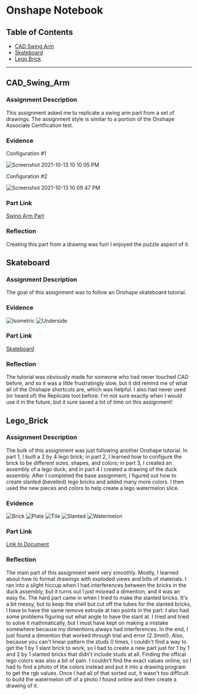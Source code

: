 # Onshape Notebook

## Table of Contents
* [CAD Swing Arm](#CAD_Swing_Arm)
* [Skateboard](#Skateboard)
* [Lego Brick](#Lego_Brick)

---

## CAD_Swing_Arm 

### Assignment Description

This assignment asked me to replicate a swing arm part from a set of drawings. The assignment style is similar to a portion of the Onshape Associate Certification test.

### Evidence 

Configuration #1

![Screenshot 2021-10-13 10 10 05 PM](https://user-images.githubusercontent.com/89222808/137238893-1fb00671-a56e-4945-a0b9-d2524f2dbd67.png)

Configuration #2

![Screenshot 2021-10-13 10 09 47 PM](https://user-images.githubusercontent.com/89222808/137238944-1d552151-7784-423e-88ad-8f4976325d97.png)

### Part Link
[Swing Arm Part](https://cvilleschools.onshape.com/documents/a2e1de8649f0a4bf210113c6/w/b7a1966e53e01d11a44c4147/e/003adf8186a4c75a14071a3c?configuration=List_LwLrctkimvoh8i%3DDefault&renderMode=0&uiState=616da23d182faa28db148ae4)


### Reflection
Creating this part from a drawing was fun! I enjoyed the puzzle aspect of it. 

## Skateboard

### Assignment Description 
The goal of this assignment was to follow an Onshape skateboard tutorial.
### Evidence

![Isometric](https://github.com/jbailey24/Engineering_4_Notebook/blob/main/Onshape/media/SkateboardIso.jpg)
![Underside](https://github.com/jbailey24/Engineering_4_Notebook/blob/main/Onshape/media/Skateboardunder.jpg)
### Part Link
[Skateboard](https://cvilleschools.onshape.com/documents/183faca32d9b1453e1759a35/w/0bdd3badd5f24eb0cfd579c9/e/ae96ab5987203413b8621959)
### Reflection
The tutorial was obviously made for someone who had never touched CAD before, and so it was a little frustratingly slow, but it did remind me of what all of the Onshape shortcuts are, which was helpful. I also had never used (or heard of) the Replicate tool before. I'm not sure exactly when I would use it in the future, but it sure saved a lot of time on this assignment!


## Lego_Brick

### Assignment Description 
The bulk of this assignment was just following another Onshape tutorial. In part 1, I built a 2 by 4 lego brick; in part 2, I learned how to configure the brick to be different sizes, shapes, and colors; in part 3, I created an assembly of a lego duck; and in part 4 I created a drawing of the duck assembly. After I completed the base assignment, I figured out how to create slanted (bevelled) lego bricks and added many more colors. I then used the new pieces and colors to help create a lego watermelon slice. 

### Evidence
![Brick](https://github.com/jbailey24/Engineering_4_Notebook/blob/main/Onshape/media/bricklego.jpg?raw=true)
![Plate](https://github.com/jbailey24/Engineering_4_Notebook/blob/main/Onshape/media/platelego.jpg?raw=true)
![Tile](https://github.com/jbailey24/Engineering_4_Notebook/blob/main/Onshape/media/tilelego.jpg?raw=true)
![Slanted](https://github.com/jbailey24/Engineering_4_Notebook/blob/main/Onshape/media/slantlego.jpg?raw=true)
![Watermelon](https://github.com/jbailey24/Engineering_4_Notebook/blob/main/Onshape/media/watermelonlego.jpg?raw=true)

### Part Link
[Link to Document](https://cvilleschools.onshape.com/documents/f08a7fe11c7f803cc81ea1ed/w/441202257132b970b65bcf70/e/46ac3d9da2203a817154e6cd?configuration=List_9F9PRt82SmeKFt%3DDefault%3BList_9GmRN0LHkYbQnC%3DDefault%3BList_Ggfk3Nm8MmeCcn%3DDefault&renderMode=0&uiState=6182bc06d8521b30013c967f)
### Reflection
The main part of this assignment went very smoothly. Mostly, I learned about how to format drawings with exploded views and bills of materials. I  ran into a slight hiccup when I had interferences between the bricks in the duck assembly, but it turns out I just misread a dimention, and it was an easy fix. The hard part came in when I tried to make the slanted bricks. It's a bit messy, but to keep the shell but cut off the tubes for the slanted bricks, I have to have the same remove extrude at two points in the part. I also had some problems figuring out what angle to have the slant at. I tried and tried to solve it mathmatically, but I must have kept on making a mistake somewhere because my dimentions always had interferences. In the end, I just found a dimention that worked through trial and error (2.3mm!). Also, because you can't linear pattern the studs 0 times, I couldn't find a way to get the 1 by 1 slant brick to work, so I had to create a new part just for 1 by 1 and 2 by 1 slanted bricks that didn't include studs at all. Finding the offical lego colors was also a bit of pain. I couldn't find the exact values online, so I had to find a photo of the colors instead and put it into a drawing program to get the rgb values. Once I had all of that sorted out, it wasn't too difficult to build the watermelon off of a photo I found online and then create a drawing of it.

